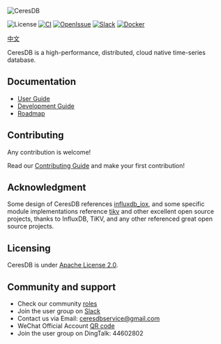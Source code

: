 ![CeresDB](docs/logo/CeresDB.png)

![License](https://img.shields.io/badge/license-Apache--2.0-green.svg)
[![CI](https://github.com/CeresDB/ceresdb/actions/workflows/ci.yml/badge.svg)](https://github.com/CeresDB/ceresdb/actions/workflows/ci.yml)
[![OpenIssue](https://img.shields.io/github/issues/CeresDB/ceresdb)](https://github.com/CeresDB/ceresdb/issues)
[![Slack](https://badgen.net/badge/Slack/Join%20CeresDB/0abd59?icon=slack)](https://join.slack.com/t/ceresdbcommunity/shared_invite/zt-1dcbv8yq8-Fv8aVUb6ODTL7kxbzs9fnA)
[![Docker](https://img.shields.io/docker/v/ceresdb/ceresdb-server?logo=docker)](https://hub.docker.com/r/ceresdb/ceresdb-server)

[中文](./README-CN.md)

CeresDB is a high-performance, distributed, cloud native time-series database.

## Documentation
- [User Guide](https://docs.ceresdb.io/)
- [Development Guide](https://docs.ceresdb.io/dev/compile_run.html)
- [Roadmap](https://docs.ceresdb.io/dev/roadmap.html)

## Contributing
Any contribution is welcome!

Read our [Contributing Guide](CONTRIBUTING.md) and make your first contribution!

## Acknowledgment
Some design of CeresDB references [influxdb_iox](https://github.com/influxdata/influxdb_iox), and some specific module implementations reference [tikv](https://github.com/tikv/tikv) and other excellent open source projects, thanks to InfluxDB, TiKV, and any other referenced great open source projects.

## Licensing
CeresDB is under [Apache License 2.0](./LICENSE).

## Community and support
- Check our community [roles](docs/community/ROLES.md)
- Join the user group on [Slack](https://join.slack.com/t/ceresdbcommunity/shared_invite/zt-1dcbv8yq8-Fv8aVUb6ODTL7kxbzs9fnA)
- Contact us via Email: ceresdbservice@gmail.com
- WeChat Official Account [QR code](https://github.com/CeresDB/assets/blob/main/WeChatQRCode.jpg)
- Join the user group on DingTalk: 44602802
